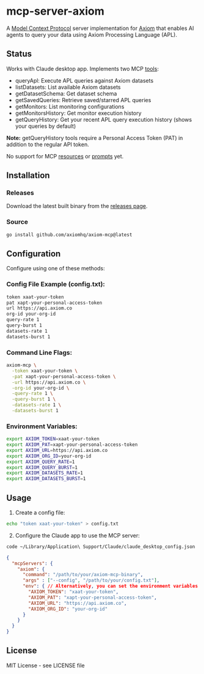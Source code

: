 # mcp-server-axiom

A [Model Context Protocol](https://modelcontextprotocol.io/) server implementation for [Axiom](https://axiom.co) that enables AI agents to query your data using Axiom Processing Language (APL).

## Status

Works with Claude desktop app. Implements two MCP [tools](https://modelcontextprotocol.io/docs/concepts/tools):

- queryApl: Execute APL queries against Axiom datasets
- listDatasets: List available Axiom datasets
- getDatasetSchema: Get dataset schema
- getSavedQueries: Retrieve saved/starred APL queries
- getMonitors: List monitoring configurations
- getMonitorsHistory: Get monitor execution history
- getQueryHistory: Get your recent APL query execution history (shows your queries by default)

**Note:** getQueryHistory tools require a Personal Access Token (PAT) in addition to the regular API token.

No support for MCP [resources](https://modelcontextprotocol.io/docs/concepts/resources) or [prompts](https://modelcontextprotocol.io/docs/concepts/prompts) yet.

## Installation

### Releases

Download the latest built binary from the [releases page](https://github.com/axiomhq/axiom-mcp/releases).

### Source

```bash
go install github.com/axiomhq/axiom-mcp@latest
```

## Configuration

Configure using one of these methods:

### Config File Example (config.txt):
```txt
token xaat-your-token
pat xapt-your-personal-access-token
url https://api.axiom.co
org-id your-org-id
query-rate 1
query-burst 1
datasets-rate 1
datasets-burst 1
```

### Command Line Flags:
```bash
axiom-mcp \
  -token xaat-your-token \
  -pat xapt-your-personal-access-token \
  -url https://api.axiom.co \
  -org-id your-org-id \
  -query-rate 1 \
  -query-burst 1 \
  -datasets-rate 1 \
  -datasets-burst 1
```

### Environment Variables:
```bash
export AXIOM_TOKEN=xaat-your-token
export AXIOM_PAT=xapt-your-personal-access-token
export AXIOM_URL=https://api.axiom.co
export AXIOM_ORG_ID=your-org-id
export AXIOM_QUERY_RATE=1
export AXIOM_QUERY_BURST=1
export AXIOM_DATASETS_RATE=1
export AXIOM_DATASETS_BURST=1
```

## Usage

1. Create a config file:
```bash
echo "token xaat-your-token" > config.txt
```

2. Configure the Claude app to use the MCP server:

```bash
code ~/Library/Application\ Support/Claude/claude_desktop_config.json
```

```json
{
  "mcpServers": {
    "axiom": {
      "command": "/path/to/your/axiom-mcp-binary",
      "args" : ["--config", "/path/to/your/config.txt"],
      "env": { // Alternatively, you can set the environment variables here
        "AXIOM_TOKEN": "xaat-your-token",
        "AXIOM_PAT": "xapt-your-personal-access-token",
        "AXIOM_URL": "https://api.axiom.co",
        "AXIOM_ORG_ID": "your-org-id"
      }
    }
  }
}
```

## License

MIT License - see LICENSE file
